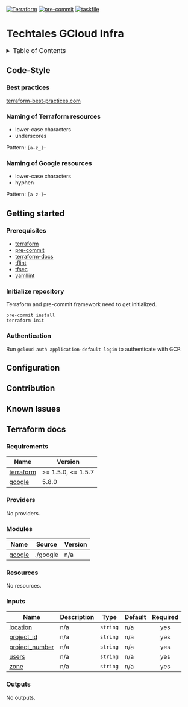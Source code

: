 <!-- markdownlint-disable MD041 -->
<!-- markdownlint-disable MD033 -->
<!-- markdownlint-disable MD028 -->

<!-- PROJECT SHIELDS -->
<!--
*** I'm using markdown "reference style" links for readability.
*** Reference links are enclosed in brackets [ ] instead of parentheses ( ).
*** See the bottom of this document for the declaration of the reference variables
*** for contributors-url, forks-url, etc. This is an optional, concise syntax you may use.
*** https://www.markdownguide.org/basic-syntax/#reference-style-links
-->

[![Terraform][terraform-shield]][terraform-url]
[![pre-commit][pre-commit-shield]][pre-commit-url]
[![taskfile][taskfile-shield]][taskfile-url]

# Techtales GCloud Infra

<details>
  <summary style="font-size:1.2em;">Table of Contents</summary>
<!-- START doctoc generated TOC please keep comment here to allow auto update -->
<!-- DON'T EDIT THIS SECTION, INSTEAD RE-RUN doctoc TO UPDATE -->

- [Code-Style](#code-style)
  - [Best practices](#best-practices)
  - [Naming of Terraform resources](#naming-of-terraform-resources)
  - [Naming of Google resources](#naming-of-google-resources)
- [Getting started](#getting-started)
  - [Prerequisites](#prerequisites)
  - [Initialize repository](#initialize-repository)
  - [Authentication](#authentication)
- [Configuration](#configuration)
- [Contribution](#contribution)
- [Known Issues](#known-issues)
- [Terraform docs](#terraform-docs)
  - [Requirements](#requirements)
  - [Providers](#providers)
  - [Modules](#modules)
  - [Resources](#resources)
  - [Inputs](#inputs)
  - [Outputs](#outputs)

<!-- END doctoc generated TOC please keep comment here to allow auto update -->
</details>

## Code-Style

### Best practices

[terraform-best-practices.com][terraform-best-practices]

### Naming of Terraform resources

- lower-case characters
- underscores

Pattern: `[a-z_]+`

### Naming of Google resources

- lower-case characters
- hyphen

Pattern: `[a-z-]+`

## Getting started

### Prerequisites

- [terraform][terraform-url]
- [pre-commit][pre-commit]
- [terraform-docs][terraform-docs]
- [tflint][tflint]
- [tfsec][tfsec-url]
- [yamllint][yamllint]

### Initialize repository

Terraform and pre-commit framework need to get initialized.

```console
pre-commit install
terraform init
```

### Authentication

Run `gcloud auth application-default login` to authenticate with GCP.

## Configuration

<!-- TBD -->

## Contribution

<!-- TBD -->

## Known Issues

<!-- TBD -->

<!-- MARKDOWN LINKS & IMAGES -->
<!-- https://www.markdownguide.org/basic-syntax/#reference-style-links -->

<!-- Links -->

[terraform-best-practices]: https://www.terraform-best-practices.com/naming
[pre-commit]: https://pre-commit.com/
[terraform-docs]: https://github.com/terraform-docs/terraform-docs
[tflint]: https://github.com/terraform-linters/tflint
[tfsec-url]: https://aquasecurity.github.io/tfsec
[yamllint]: https://github.com/adrienverge/yamllint

<!-- Badges -->

[terraform-url]: https://www.terraform.io/
[terraform-shield]: https://img.shields.io/badge/terraform-1.x-844fba?style=for-the-badge&logo=terraform
[pre-commit-url]: https://github.com/pre-commit/pre-commit
[pre-commit-shield]: https://img.shields.io/badge/pre--commit-enabled-brightgreen?logo=pre-commit&style=for-the-badge
[taskfile-url]: https://taskfile.dev/
[taskfile-shield]: https://img.shields.io/badge/taskfile-enabled-brightgreen?logo=task&style=for-the-badge

## Terraform docs

<!-- prettier-ignore-start -->
<!-- BEGIN_TF_DOCS -->
### Requirements

| Name | Version |
|------|---------|
| <a name="requirement_terraform"></a> [terraform](#requirement\_terraform) | >= 1.5.0, <= 1.5.7 |
| <a name="requirement_google"></a> [google](#requirement\_google) | 5.8.0 |

### Providers

No providers.

### Modules

| Name | Source | Version |
|------|--------|---------|
| <a name="module_google"></a> [google](#module\_google) | ./google | n/a |

### Resources

No resources.

### Inputs

| Name | Description | Type | Default | Required |
|------|-------------|------|---------|:--------:|
| <a name="input_location"></a> [location](#input\_location) | n/a | `string` | n/a | yes |
| <a name="input_project_id"></a> [project\_id](#input\_project\_id) | n/a | `string` | n/a | yes |
| <a name="input_project_number"></a> [project\_number](#input\_project\_number) | n/a | `string` | n/a | yes |
| <a name="input_users"></a> [users](#input\_users) | n/a | `string` | n/a | yes |
| <a name="input_zone"></a> [zone](#input\_zone) | n/a | `string` | n/a | yes |

### Outputs

No outputs.
<!-- END_TF_DOCS -->
<!-- prettier-ignore-end -->
